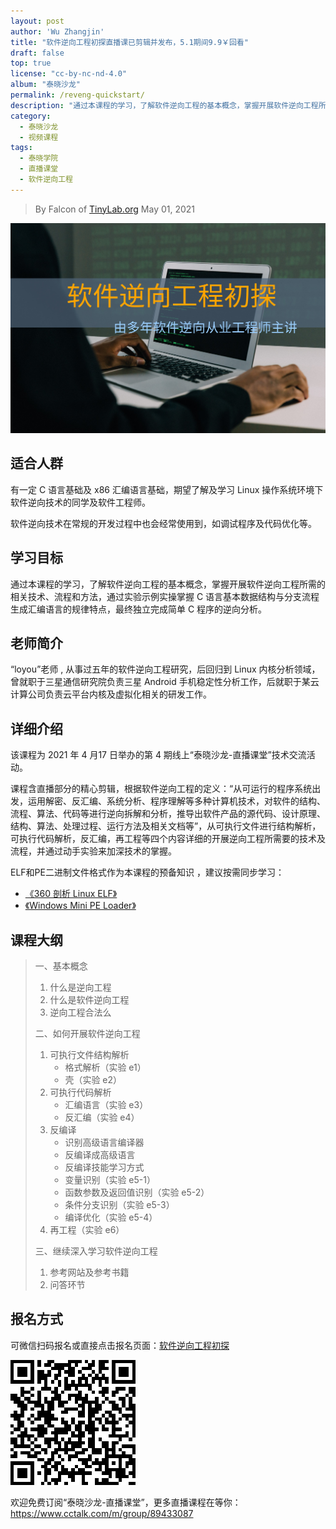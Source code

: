 ```yaml
---
layout: post
author: 'Wu Zhangjin'
title: "软件逆向工程初探直播课已剪辑并发布，5.1期间9.9￥回看"
draft: false
top: true
license: "cc-by-nc-nd-4.0"
album: "泰晓沙龙"
permalink: /reveng-quickstart/
description: "通过本课程的学习，了解软件逆向工程的基本概念，掌握开展软件逆向工程所需的相关技术、流程和方法，通过实验示例实操掌握 C 语言基本数据结构与分支流程生成汇编语言的规律特点，最终独立完成简单 C 程序的逆向分析。"
category:
  - 泰晓沙龙
  - 视频课程
tags:
  - 泰晓学院
  - 直播课堂
  - 软件逆向工程
---
```


> By Falcon of [TinyLab.org][1]
> May 01, 2021

![软件逆向工程初探 课程宣传图](/images/courses/reveng.jpg)

## 适合人群 

有一定 C 语言基础及 x86 汇编语言基础，期望了解及学习 Linux 操作系统环境下软件逆向技术的同学及软件工程师。

软件逆向技术在常规的开发过程中也会经常使用到，如调试程序及代码优化等。

## 学习目标

通过本课程的学习，了解软件逆向工程的基本概念，掌握开展软件逆向工程所需的相关技术、流程和方法，通过实验示例实操掌握 C 语言基本数据结构与分支流程生成汇编语言的规律特点，最终独立完成简单 C 程序的逆向分析。

## 老师简介

“loyou”老师 , 从事过五年的软件逆向工程研究，后回归到 Linux 内核分析领域，曾就职于三星通信研究院负责三星 Android 手机稳定性分析工作，后就职于某云计算公司负责云平台内核及虚拟化相关的研发工作。

## 详细介绍

该课程为 2021 年 4 月17 日举办的第 4 期线上“泰晓沙龙-直播课堂”技术交流活动。

课程含直播部分的精心剪辑，根据软件逆向工程的定义：“从可运行的程序系统出发，运用解密、反汇编、系统分析、程序理解等多种计算机技术，对软件的结构、流程、算法、代码等进行逆向拆解和分析，推导出软件产品的源代码、设计原理、结构、算法、处理过程、运行方法及相关文档等”，从可执行文件进行结构解析，可执行代码解析，反汇编，再工程等四个内容详细的开展逆向工程所需要的技术及流程，并通过动手实验来加深技术的掌握。

ELF和PE二进制文件格式作为本课程的预备知识 ，建议按需同步学习：

* [《360 剖析 Linux ELF》](https://www.cctalk.com/m/group/88089283)
* [《Windows Mini PE Loader》](https://www.cctalk.com/m/group/89594752)

## 课程大纲

> 一、基本概念
> 1. 什么是逆向工程
> 2. 什么是软件逆向工程
> 3. 逆向工程合法么
>  
> 二、如何开展软件逆向工程
> 1. 可执行文件结构解析
>     * 格式解析（实验 e1）
>     * 壳（实验 e2） 
> 2. 可执行代码解析
>     * 汇编语言（实验 e3） 
>     * 反汇编（实验 e4） 
> 3. 反编译      
>     * 识别高级语言编译器     
>     * 反编译成高级语言     
>     * 反编译技能学习方式     
>     * 变量识别（实验 e5-1）     
>     * 函数参数及返回值识别（实验 e5-2）     
>     * 条件分支识别（实验 e5-3）     
>     * 编译优化（实验 e5-4） 
> 4. 再工程（实验 e6）  
> 
> 三、继续深入学习软件逆向工程
> 1. 参考网站及参考书籍
> 2. 问答环节

## 报名方式

可微信扫码报名或直接点击报名页面：[软件逆向工程初探](https://www.cctalk.com/m/group/89626746)

![逆向课程二维码](/images/courses/reveng-qrcode.png)

欢迎免费订阅“泰晓沙龙-直播课堂”，更多直播课程在等你：<https://www.cctalk.com/m/group/89433087>


[1]: http://tinylab.org
